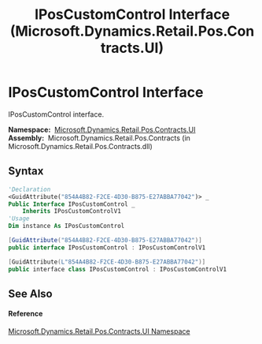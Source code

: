 ﻿---
title: IPosCustomControl Interface (Microsoft.Dynamics.Retail.Pos.Contracts.UI)
TOCTitle: IPosCustomControl Interface
ms:assetid: T:Microsoft.Dynamics.Retail.Pos.Contracts.UI.IPosCustomControl
ms:mtpsurl: https://technet.microsoft.com/en-us/library/microsoft.dynamics.retail.pos.contracts.ui.iposcustomcontrol(v=AX.60)
ms:contentKeyID: 49855585
ms.date: 05/18/2015
mtps_version: v=AX.60
f1_keywords:
- Microsoft.Dynamics.Retail.Pos.Contracts.UI.IPosCustomControl
dev_langs:
- CSharp
- C++
- VB
---

# IPosCustomControl Interface

IPosCustomControl interface.

**Namespace:**  [Microsoft.Dynamics.Retail.Pos.Contracts.UI](microsoft-dynamics-retail-pos-contracts-ui-namespace.md)  
**Assembly:**  Microsoft.Dynamics.Retail.Pos.Contracts (in Microsoft.Dynamics.Retail.Pos.Contracts.dll)

## Syntax

``` vb
'Declaration
<GuidAttribute("854A4B82-F2CE-4D30-B875-E27ABBA77042")> _
Public Interface IPosCustomControl _
    Inherits IPosCustomControlV1
'Usage
Dim instance As IPosCustomControl
```

``` csharp
[GuidAttribute("854A4B82-F2CE-4D30-B875-E27ABBA77042")]
public interface IPosCustomControl : IPosCustomControlV1
```

``` c++
[GuidAttribute(L"854A4B82-F2CE-4D30-B875-E27ABBA77042")]
public interface class IPosCustomControl : IPosCustomControlV1
```

## See Also

#### Reference

[Microsoft.Dynamics.Retail.Pos.Contracts.UI Namespace](microsoft-dynamics-retail-pos-contracts-ui-namespace.md)

